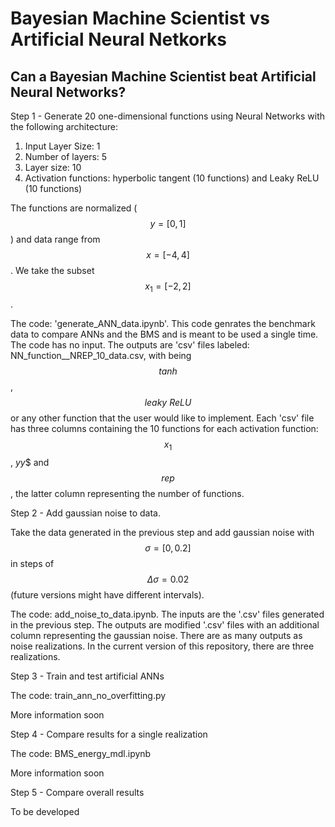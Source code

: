 # Bayesian Machine Scientist vs Artificial Neural Netkorks

## Can a Bayesian Machine Scientist beat Artificial Neural Networks?

Step 1 - Generate 20 one-dimensional functions using Neural Networks with the following architecture:

   1. Input Layer Size: 1
   1. Number of layers: 5
   1. Layer size: 10
   1. Activation functions: hyperbolic tangent (10 functions) and Leaky ReLU (10 functions)

The functions are normalized ($$y=[0,1]$$) and data range from $$x=[-4,4]$$. We take the subset $$x_1=[-2,2]$$.

The code: 'generate_ANN_data.ipynb'. This code genrates the benchmark data to compare ANNs and the BMS and is meant to be used a single time. The code has no input. The outputs are 'csv' files labeled: NN_function_<function>_NREP_10_data.csv, with <function> being $$\textit{tanh}$$, $$\textit{leaky ReLU}$$ or any other function that the user would like to implement. Each 'csv' file has three columns containing the 10 functions for each activation function: $$x_1$$, $yy$$ and $$rep$$, the latter column representing the number of functions.

Step 2 - Add gaussian noise to data.

Take the data generated in the previous step and add gaussian noise with $$\sigma=[0, 0.2]$$ in steps of $$\Delta \sigma = 0.02$$ (future versions might have different intervals).

The code: add_noise_to_data.ipynb. The inputs are the '.csv' files generated in the previous step. The outputs are modified '.csv' files with an additional column representing the gaussian noise. There are as many outputs as noise realizations. In the current version of this repository, there are three realizations.

Step 3 - Train and test artificial ANNs

The code: train_ann_no_overfitting.py

More information soon


Step 4 - Compare results for a single realization

The code: BMS_energy_mdl.ipynb

More information soon

Step 5 - Compare overall results

To be developed